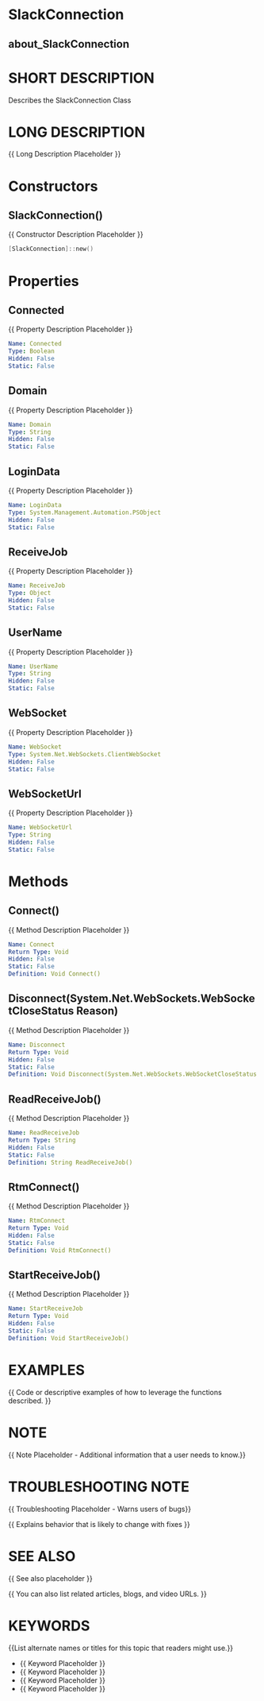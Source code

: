 # SlackConnection
## about_SlackConnection

# SHORT DESCRIPTION
Describes the SlackConnection Class

# LONG DESCRIPTION
{{ Long Description Placeholder }}


# Constructors
## SlackConnection()
{{ Constructor Description Placeholder }}

```powershell
[SlackConnection]::new()
```


# Properties
## Connected
{{ Property Description Placeholder }}

```yaml
Name: Connected
Type: Boolean
Hidden: False
Static: False
```

## Domain
{{ Property Description Placeholder }}

```yaml
Name: Domain
Type: String
Hidden: False
Static: False
```

## LoginData
{{ Property Description Placeholder }}

```yaml
Name: LoginData
Type: System.Management.Automation.PSObject
Hidden: False
Static: False
```

## ReceiveJob
{{ Property Description Placeholder }}

```yaml
Name: ReceiveJob
Type: Object
Hidden: False
Static: False
```

## UserName
{{ Property Description Placeholder }}

```yaml
Name: UserName
Type: String
Hidden: False
Static: False
```

## WebSocket
{{ Property Description Placeholder }}

```yaml
Name: WebSocket
Type: System.Net.WebSockets.ClientWebSocket
Hidden: False
Static: False
```

## WebSocketUrl
{{ Property Description Placeholder }}

```yaml
Name: WebSocketUrl
Type: String
Hidden: False
Static: False
```


# Methods
## Connect()
{{ Method Description Placeholder }}

```yaml
Name: Connect
Return Type: Void
Hidden: False
Static: False
Definition: Void Connect()
```

## Disconnect(System.Net.WebSockets.WebSocketCloseStatus Reason)
{{ Method Description Placeholder }}

```yaml
Name: Disconnect
Return Type: Void
Hidden: False
Static: False
Definition: Void Disconnect(System.Net.WebSockets.WebSocketCloseStatus Reason)
```

## ReadReceiveJob()
{{ Method Description Placeholder }}

```yaml
Name: ReadReceiveJob
Return Type: String
Hidden: False
Static: False
Definition: String ReadReceiveJob()
```

## RtmConnect()
{{ Method Description Placeholder }}

```yaml
Name: RtmConnect
Return Type: Void
Hidden: False
Static: False
Definition: Void RtmConnect()
```

## StartReceiveJob()
{{ Method Description Placeholder }}

```yaml
Name: StartReceiveJob
Return Type: Void
Hidden: False
Static: False
Definition: Void StartReceiveJob()
```


# EXAMPLES
{{ Code or descriptive examples of how to leverage the functions described. }}

# NOTE
{{ Note Placeholder - Additional information that a user needs to know.}}

# TROUBLESHOOTING NOTE
{{ Troubleshooting Placeholder - Warns users of bugs}}

{{ Explains behavior that is likely to change with fixes }}

# SEE ALSO
{{ See also placeholder }}

{{ You can also list related articles, blogs, and video URLs. }}

# KEYWORDS
{{List alternate names or titles for this topic that readers might use.}}

- {{ Keyword Placeholder }}
- {{ Keyword Placeholder }}
- {{ Keyword Placeholder }}
- {{ Keyword Placeholder }}    


